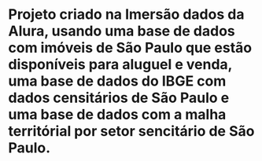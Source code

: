# Projeto criado na Imersão dados da Alura, usando uma base de dados com imóveis de São Paulo que estão disponíveis para aluguel e venda, uma base de dados do IBGE com dados censitários de São Paulo e uma base de dados com a malha territórial por setor sencitário de São Paulo. 
